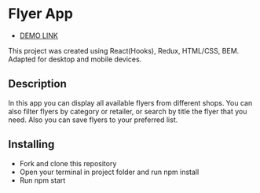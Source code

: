 # Flyer App

- [DEMO LINK](https://obashmakov.github.io/flyer-app/)

This project was created using React(Hooks), Redux, HTML/CSS, BEM. Adapted for desktop and mobile devices. 

## Description

In this app you can display all available flyers from different shops. You can also filter flyers by category or
retailer, or search by title the flyer that you need. Also you can save flyers to your preferred list.

## Installing

- Fork and clone this repository
- Open your terminal in project folder and run npm install
- Run npm start
